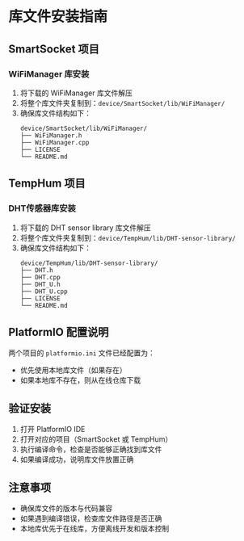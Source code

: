 # 库文件安装指南

## SmartSocket 项目

### WiFiManager 库安装
1. 将下载的 WiFiManager 库文件解压
2. 将整个库文件夹复制到：`device/SmartSocket/lib/WiFiManager/`
3. 确保库文件结构如下：
   ```
   device/SmartSocket/lib/WiFiManager/
   ├── WiFiManager.h
   ├── WiFiManager.cpp
   ├── LICENSE
   └── README.md
   ```

## TempHum 项目

### DHT传感器库安装
1. 将下载的 DHT sensor library 库文件解压
2. 将整个库文件夹复制到：`device/TempHum/lib/DHT-sensor-library/`
3. 确保库文件结构如下：
   ```
   device/TempHum/lib/DHT-sensor-library/
   ├── DHT.h
   ├── DHT.cpp
   ├── DHT_U.h
   ├── DHT_U.cpp
   ├── LICENSE
   └── README.md
   ```

## PlatformIO 配置说明

两个项目的 `platformio.ini` 文件已经配置为：
- 优先使用本地库文件（如果存在）
- 如果本地库不存在，则从在线仓库下载

## 验证安装

1. 打开 PlatformIO IDE
2. 打开对应的项目（SmartSocket 或 TempHum）
3. 执行编译命令，检查是否能够正确找到库文件
4. 如果编译成功，说明库文件放置正确

## 注意事项

- 确保库文件的版本与代码兼容
- 如果遇到编译错误，检查库文件路径是否正确
- 本地库优先于在线库，方便离线开发和版本控制